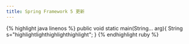 ```yaml
---
title: Spring Framework 5 更新
---
```


{% highlight java linenos %}
  public void static main(String... arg){  String s="highlightlighthighlighthighlight"; }
{% endhighlight ruby %}